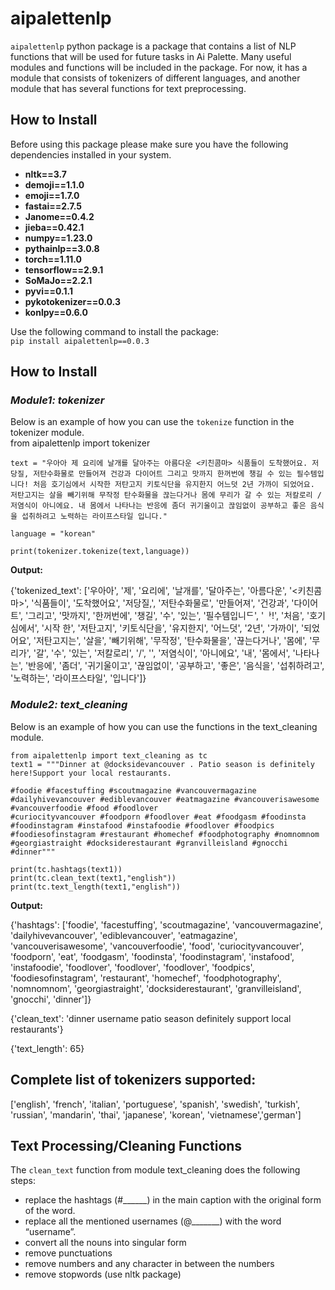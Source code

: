 # aipalettenlp
```aipalettenlp``` python package is a package that contains a list of NLP functions that will be used for future tasks in Ai Palette. Many useful modules and functions will be included in the package. For now, it has a module that consists of tokenizers of different languages, and another module that has several functions for text preprocessing.

## How to Install  

Before using this package please make sure you have the following dependencies installed in your system.  
* **nltk==3.7**
* **demoji==1.1.0**  
* **emoji==1.7.0**   
* **fastai==2.7.5**  
* **Janome==0.4.2**  
* **jieba==0.42.1**  
* **numpy==1.23.0**  
* **pythainlp==3.0.8**  
* **torch==1.11.0**  
* **tensorflow==2.9.1** 
* **SoMaJo==2.2.1**  
* **pyvi==0.1.1**  
* **pykotokenizer==0.0.3**  
* **konlpy==0.6.0**    

Use the following command to install the package:   
```pip install aipalettenlp==0.0.3```   
        
## How to Install  
    
### *Module1: tokenizer*    
Below is an example of how you can use the ```tokenize``` function in the tokenizer module.    
from aipalettenlp import tokenizer
```
text = "우아아 제 요리에 날개를 달아주는 아름다운 <키친콤마> 식품들이 도착했어요. 저당질, 저탄수화물로 만들어져 건강과 다이어트 그리고 맛까지 한꺼번에 챙길 수 있는 필수템입니다! 처음 호기심에서 시작한 저탄고지 키토식단을 유지한지 어느덧 2년 가까이 되었어요. 저탄고지는 살을 빼기위해 무작정 탄수화물을 끊는다거나 몸에 무리가 갈 수 있는 저칼로리 / 저염식이 아니에요. 내 몸에서 나타나는 반응에 좀더 귀기울이고 끊임없이 공부하고 좋은 음식을 섭취하려고 노력하는 라이프스타일 입니다."  
          
language = "korean"

print(tokenizer.tokenize(text,language)) 
```
**Output:**

{'tokenized_text': ['우아아', '제', '요리에', '날개를', '달아주는', '아름다운', '<키친콤마>', '식품들이', '도착했어요', '저당질,', '저탄수화물로', '만들어져', '건강과', '다이어트', '그리고', '맛까지', '한꺼번에', '챙길', '수', '있는', '필수템입니ᄃ', 'ᅡ!', '처음', '호기심에서', '시작 한', '저탄고지', '키토식단을', '유지한지', '어느덧', '2년', '가까이', '되었어요', '저탄고지는', '살을', '빼기위해', '무작정', '탄수화물을', '끊는다거나', '몸에', '무리가', '갈', '수', '있는', '저칼로리', '/', '', '저염식이', '아니에요', '내', '몸에서', '나타나는', '반응에', '좀더', '귀기울이고', '끊임없이', '공부하고', '좋은', '음식을', '섭취하려고', '노력하는', '라이프스타일', '입니다']}

### *Module2: text_cleaning* 
Below is an example of how you can use the functions in the text_cleaning module.    
```
from aipalettenlp import text_cleaning as tc
text1 = """Dinner at @docksidevancouver . Patio season is definitely here!Support your local restaurants.

#foodie #facestuffing #scoutmagazine #vancouvermagazine #dailyhivevancouver #ediblevancouver #eatmagazine #vancouverisawesome #vancouverfoodie #food #foodlover
#curiocityvancouver #foodporn #foodlover #eat #foodgasm #foodinsta #foodinstagram #instafood #instafoodie #foodlover #foodpics  #foodiesofinstagram #restaurant #homechef #foodphotography #nomnomnom #georgiastraight #docksiderestaurant #granvilleisland #gnocchi #dinner"""

print(tc.hashtags(text1))
print(tc.clean_text(text1,"english"))
print(tc.text_length(text1,"english"))
```  
   
**Output:** 

{'hashtags': ['foodie', 'facestuffing', 'scoutmagazine', 'vancouvermagazine', 'dailyhivevancouver', 'ediblevancouver', 'eatmagazine', 'vancouverisawesome', 'vancouverfoodie', 'food', 'curiocityvancouver', 'foodporn', 'eat', 'foodgasm', 'foodinsta', 'foodinstagram', 'instafood', 'instafoodie', 'foodlover', 'foodlover', 'foodlover', 'foodpics', 'foodiesofinstagram', 'restaurant', 'homechef', 'foodphotography', 'nomnomnom', 'georgiastraight', 'docksiderestaurant', 'granvilleisland', 'gnocchi', 'dinner']}

{'clean_text': 'dinner username patio season definitely support local restaurants'}

{'text_length': 65}   

## Complete list of tokenizers supported:

['english', 'french', 'italian', 'portuguese', 'spanish', 'swedish', 'turkish', 'russian', 'mandarin', 'thai', 'japanese', 'korean', 'vietnamese','german']

## Text Processing/Cleaning Functions   
The ```clean_text``` function from module text_cleaning does the following steps:   

* replace the hashtags (#______) in the main caption with the original form of the word.
* replace all the mentioned usernames (@_______) with the word “username”.
* convert all the nouns into singular form
* remove punctuations
* remove numbers and any character in between the numbers
* remove stopwords (use nltk package)